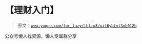 # 【理财入门】

> 原文：[`www.yuque.com/for_lazy/thfiu8/uif6ybfml3oh012h`](https://www.yuque.com/for_lazy/thfiu8/uif6ybfml3oh012h)



公众号懒人找资源，懒人专属群分享